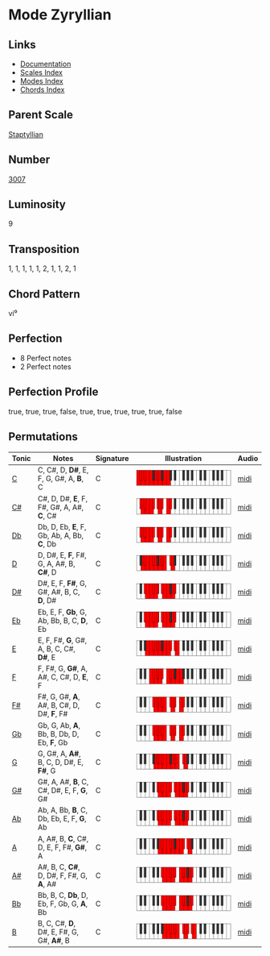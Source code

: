 # Mode Zyryllian

## Links

- [Documentation](README.md)
- [Scales Index](Scales.md)
- [Modes Index](Modes.md)
- [Chords Index](Chords.md)

## Parent Scale

[Staptyllian](ScaleStaptyllian.md)

## Number

[3007](https://ianring.com/musictheory/scales/3007)

## Luminosity

9

## Transposition

1, 1, 1, 1, 1, 2, 1, 1, 2, 1

## Chord Pattern

vi⁰

## Perfection

- 8 Perfect notes
- 2 Perfect notes

## Perfection Profile

true, true, true, false, true, true, true, true, true, false

## Permutations

| Tonic | Notes | Signature | Illustration | Audio |
|-------|-------|-----------|--------------|-------|
| [C](ModeCNaturalZyryllian.md) | C, C#, D, **D#**, E, F, G, G#, A, **B**, C | C | ![CNaturalZyryllian](ModeCNaturalZyryllian.png) | [midi](https://github.com/edipermadi/music/blob/main/docs/ModeCNaturalZyryllian.mid?raw=true) |
| [C#](ModeCSharpZyryllian.md) | C#, D, D#, **E**, F, F#, G#, A, A#, **C**, C# | C | ![CSharpZyryllian](ModeCSharpZyryllian.png) | [midi](https://github.com/edipermadi/music/blob/main/docs/ModeCSharpZyryllian.mid?raw=true) |
| [Db](ModeDFlatZyryllian.md) | Db, D, Eb, **E**, F, Gb, Ab, A, Bb, **C**, Db | C | ![DFlatZyryllian](ModeDFlatZyryllian.png) | [midi](https://github.com/edipermadi/music/blob/main/docs/ModeDFlatZyryllian.mid?raw=true) |
| [D](ModeDNaturalZyryllian.md) | D, D#, E, **F**, F#, G, A, A#, B, **C#**, D | C | ![DNaturalZyryllian](ModeDNaturalZyryllian.png) | [midi](https://github.com/edipermadi/music/blob/main/docs/ModeDNaturalZyryllian.mid?raw=true) |
| [D#](ModeDSharpZyryllian.md) | D#, E, F, **F#**, G, G#, A#, B, C, **D**, D# | C | ![DSharpZyryllian](ModeDSharpZyryllian.png) | [midi](https://github.com/edipermadi/music/blob/main/docs/ModeDSharpZyryllian.mid?raw=true) |
| [Eb](ModeEFlatZyryllian.md) | Eb, E, F, **Gb**, G, Ab, Bb, B, C, **D**, Eb | C | ![EFlatZyryllian](ModeEFlatZyryllian.png) | [midi](https://github.com/edipermadi/music/blob/main/docs/ModeEFlatZyryllian.mid?raw=true) |
| [E](ModeENaturalZyryllian.md) | E, F, F#, **G**, G#, A, B, C, C#, **D#**, E | C | ![ENaturalZyryllian](ModeENaturalZyryllian.png) | [midi](https://github.com/edipermadi/music/blob/main/docs/ModeENaturalZyryllian.mid?raw=true) |
| [F](ModeFNaturalZyryllian.md) | F, F#, G, **G#**, A, A#, C, C#, D, **E**, F | C | ![FNaturalZyryllian](ModeFNaturalZyryllian.png) | [midi](https://github.com/edipermadi/music/blob/main/docs/ModeFNaturalZyryllian.mid?raw=true) |
| [F#](ModeFSharpZyryllian.md) | F#, G, G#, **A**, A#, B, C#, D, D#, **F**, F# | C | ![FSharpZyryllian](ModeFSharpZyryllian.png) | [midi](https://github.com/edipermadi/music/blob/main/docs/ModeFSharpZyryllian.mid?raw=true) |
| [Gb](ModeGFlatZyryllian.md) | Gb, G, Ab, **A**, Bb, B, Db, D, Eb, **F**, Gb | C | ![GFlatZyryllian](ModeGFlatZyryllian.png) | [midi](https://github.com/edipermadi/music/blob/main/docs/ModeGFlatZyryllian.mid?raw=true) |
| [G](ModeGNaturalZyryllian.md) | G, G#, A, **A#**, B, C, D, D#, E, **F#**, G | C | ![GNaturalZyryllian](ModeGNaturalZyryllian.png) | [midi](https://github.com/edipermadi/music/blob/main/docs/ModeGNaturalZyryllian.mid?raw=true) |
| [G#](ModeGSharpZyryllian.md) | G#, A, A#, **B**, C, C#, D#, E, F, **G**, G# | C | ![GSharpZyryllian](ModeGSharpZyryllian.png) | [midi](https://github.com/edipermadi/music/blob/main/docs/ModeGSharpZyryllian.mid?raw=true) |
| [Ab](ModeAFlatZyryllian.md) | Ab, A, Bb, **B**, C, Db, Eb, E, F, **G**, Ab | C | ![AFlatZyryllian](ModeAFlatZyryllian.png) | [midi](https://github.com/edipermadi/music/blob/main/docs/ModeAFlatZyryllian.mid?raw=true) |
| [A](ModeANaturalZyryllian.md) | A, A#, B, **C**, C#, D, E, F, F#, **G#**, A | C | ![ANaturalZyryllian](ModeANaturalZyryllian.png) | [midi](https://github.com/edipermadi/music/blob/main/docs/ModeANaturalZyryllian.mid?raw=true) |
| [A#](ModeASharpZyryllian.md) | A#, B, C, **C#**, D, D#, F, F#, G, **A**, A# | C | ![ASharpZyryllian](ModeASharpZyryllian.png) | [midi](https://github.com/edipermadi/music/blob/main/docs/ModeASharpZyryllian.mid?raw=true) |
| [Bb](ModeBFlatZyryllian.md) | Bb, B, C, **Db**, D, Eb, F, Gb, G, **A**, Bb | C | ![BFlatZyryllian](ModeBFlatZyryllian.png) | [midi](https://github.com/edipermadi/music/blob/main/docs/ModeBFlatZyryllian.mid?raw=true) |
| [B](ModeBNaturalZyryllian.md) | B, C, C#, **D**, D#, E, F#, G, G#, **A#**, B | C | ![BNaturalZyryllian](ModeBNaturalZyryllian.png) | [midi](https://github.com/edipermadi/music/blob/main/docs/ModeBNaturalZyryllian.mid?raw=true) |
